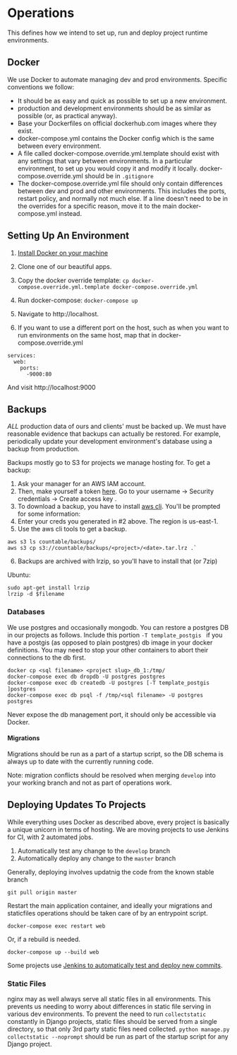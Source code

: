 # Operations

This defines how we intend to set up, run and deploy project runtime environments.

## Docker

We use Docker to automate managing dev and prod environments. Specific conventions we follow:

  * It should be as easy and quick as possible to set up a new environment.
  * production and development environments should be as similar as possible (or, as practical anyway).
  * Base your Dockerfiles on official dockerhub.com images where they exist.
  * docker-compose.yml contains the Docker config which is the same between every environment.
  * A file called docker-compose.override.yml.template should exist with any settings that vary between environments. In a particular environment, to set up you would copy it and modify it locally. docker-compose.override.yml should be in `.gitignore`
  * The docker-compose.override.yml file should only contain differences between dev and prod and other environments. This includes the ports, restart policy, and normally not much else. If a line doesn't need to be in the overrides for a specific reason, move it to the main docker-compose.yml instead.

## Setting Up An Environment

1. [Install Docker on your machine](https://docs.docker.com/engine/installation/)

2. Clone one of our beautiful apps.

3. Copy the docker override template: `cp docker-compose.override.yml.template docker-compose.override.yml`

4. Run docker-compose: `docker-compose up`

5. Navigate to http://localhost.

6. If you want to use a different port on the host, such as when you want to run environments on the same host, map that in docker-compose.override.yml

```
services:
  web:
    ports:
      -9000:80
```

And visit http://localhost:9000

## Backups
*ALL* production data of ours and clients' must be backed up. We must have reasonable evidence that backups can actually be restored. For example, periodically update your development environment's database using a backup from production.

Backups mostly go to S3 for projects we manage hosting for. To get a backup:

1. Ask your manager for an AWS IAM account.
2. Then, make yourself a token [here](https://console.aws.amazon.com/iam/home). Go to your username -> Security credentials -> Create access key .
3. To download a backup, you have to install [aws cli](https://docs.aws.amazon.com/cli/latest/userguide/installing.html). You'll be prompted for some information:
4. Enter your creds you generated in #2 above. The region is us-east-1.
5. Use the aws cli tools to get a backup.
```
aws s3 ls countable/backups/
aws s3 cp s3://countable/backups/<project>/<date>.tar.lrz .`
```
6. Backups are archived with lrzip, so you'll have to install that (or 7zip)

Ubuntu:
```
sudo apt-get install lrzip
lrzip -d $filename
```

### Databases

We use postgres and occasionally mongodb. You can restore a postgres DB in our projects as follows. Include this portion `-T template_postgis ` if you have a postgis (as opposed to plain postgres) db image in your docker definitions. You may need to stop your other containers to abort their connections to the db first.

```
docker cp <sql filename> <project slug>_db_1:/tmp/
docker-compose exec db dropdb -U postgres postgres
docker-compose exec db createdb -U postgres [-T template_postgis ]postgres
docker-compose exec db psql -f /tmp/<sql filename> -U postgres postgres
```

Never expose the db management port, it should only be accessible via Docker.

#### Migrations

Migrations should be run as a part of a startup script, so the DB schema is always up to date with the currently running code.

Note: migration conflicts should be resolved when merging `develop` into your working branch and not as part of operations work.

## Deploying Updates To Projects

While everything uses Docker as described above, every project is basically a unique unicorn in terms of hosting. We are moving projects to use Jenkins for CI, with 2 automated jobs.

1. Automatically test any change to the `develop` branch
2. Automatically deploy any change to the `master` branch

Generally, deploying involves updatnig the code from the known stable branch
```
git pull origin master
```

Restart the main application container, and ideally your migrations and staticfiles operations should be taken care of by an entrypoint script.
```
docker-compose exec restart web
```

Or, if a rebuild is needed.
```
docker-compose up --build web
```

Some projects use [Jenkins to automatically test and deploy new commits](./JENKINS.md).

### Static Files

nginx may as well always serve all static files in all environments. This prevents us needing to worry about differences in static file serving in various dev environments. To prevent the need to run `collectstatic` constantly in Django projects, static files should be served from a single directory, so that only 3rd party static files need collected. `python manage.py collectstatic --noprompt` should be run as part of the startup script for any Django project.

